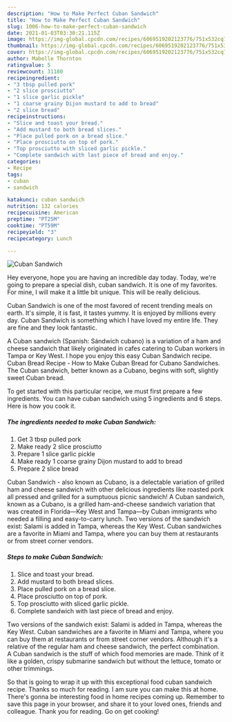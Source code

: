 ```yaml
---
description: "How to Make Perfect Cuban Sandwich"
title: "How to Make Perfect Cuban Sandwich"
slug: 1006-how-to-make-perfect-cuban-sandwich
date: 2021-01-03T03:30:21.115Z
image: https://img-global.cpcdn.com/recipes/6069519202123776/751x532cq70/cuban-sandwich-recipe-main-photo.jpg
thumbnail: https://img-global.cpcdn.com/recipes/6069519202123776/751x532cq70/cuban-sandwich-recipe-main-photo.jpg
cover: https://img-global.cpcdn.com/recipes/6069519202123776/751x532cq70/cuban-sandwich-recipe-main-photo.jpg
author: Mabelle Thornton
ratingvalue: 5
reviewcount: 31180
recipeingredient:
- "3 tbsp pulled pork"
- "2 slice prosciutto"
- "1 slice garlic pickle"
- "1 coarse grainy Dijon mustard to add to bread"
- "2 slice bread"
recipeinstructions:
- "Slice and toast your bread."
- "Add mustard to both bread slices."
- "Place pulled pork on a bread slice."
- "Place prosciutto on top of pork."
- "Top prosciutto with sliced garlic pickle."
- "Complete sandwich with last piece of bread and enjoy."
categories:
- Recipe
tags:
- cuban
- sandwich

katakunci: cuban sandwich 
nutrition: 132 calories
recipecuisine: American
preptime: "PT25M"
cooktime: "PT59M"
recipeyield: "3"
recipecategory: Lunch

---
```



![Cuban Sandwich](https://img-global.cpcdn.com/recipes/6069519202123776/751x532cq70/cuban-sandwich-recipe-main-photo.jpg)

Hey everyone, hope you are having an incredible day today. Today, we're going to prepare a special dish, cuban sandwich. It is one of my favorites. For mine, I will make it a little bit unique. This will be really delicious.

Cuban Sandwich is one of the most favored of recent trending meals on earth. It's simple, it is fast, it tastes yummy. It is enjoyed by millions every day. Cuban Sandwich is something which I have loved my entire life. They are fine and they look fantastic.

A Cuban sandwich (Spanish: Sándwich cubano) is a variation of a ham and cheese sandwich that likely originated in cafes catering to Cuban workers in Tampa or Key West. I hope you enjoy this easy Cuban Sandwich recipe. Cuban Bread Recipe - How to Make Cuban Bread for Cubano Sandwiches. The Cuban sandwich, better known as a Cubano, begins with soft, slightly sweet Cuban bread.


To get started with this particular recipe, we must first prepare a few ingredients. You can have cuban sandwich using 5 ingredients and 6 steps. Here is how you cook it.

<!--inarticleads1-->

##### The ingredients needed to make Cuban Sandwich:

1. Get 3 tbsp pulled pork
1. Make ready 2 slice prosciutto
1. Prepare 1 slice garlic pickle
1. Make ready 1 coarse grainy Dijon mustard to add to bread
1. Prepare 2 slice bread


Cuban Sandwich - also known as Cubano, is a delectable variation of grilled ham and cheese sandwich with other delicious ingredients like roasted pork all pressed and grilled for a sumptuous picnic sandwich! A Cuban sandwich, known as a Cubano, is a grilled ham-and-cheese sandwich variation that was created in Florida—Key West and Tampa—by Cuban immigrants who needed a filling and easy-to-carry lunch. Two versions of the sandwich exist: Salami is added in Tampa, whereas the Key West. Cuban sandwiches are a favorite in Miami and Tampa, where you can buy them at restaurants or from street corner vendors. 

<!--inarticleads2-->

##### Steps to make Cuban Sandwich:

1. Slice and toast your bread.
1. Add mustard to both bread slices.
1. Place pulled pork on a bread slice.
1. Place prosciutto on top of pork.
1. Top prosciutto with sliced garlic pickle.
1. Complete sandwich with last piece of bread and enjoy.


Two versions of the sandwich exist: Salami is added in Tampa, whereas the Key West. Cuban sandwiches are a favorite in Miami and Tampa, where you can buy them at restaurants or from street corner vendors. Although it&#39;s a relative of the regular ham and cheese sandwich, the perfect combination. A Cuban sandwich is the stuff of which food memories are made. Think of it like a golden, crispy submarine sandwich but without the lettuce, tomato or other trimmings. 

So that is going to wrap it up with this exceptional food cuban sandwich recipe. Thanks so much for reading. I am sure you can make this at home. There's gonna be interesting food in home recipes coming up. Remember to save this page in your browser, and share it to your loved ones, friends and colleague. Thank you for reading. Go on get cooking!
